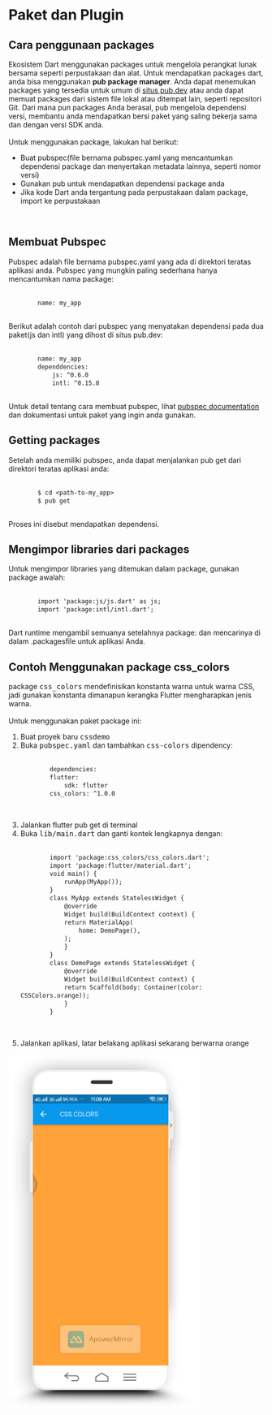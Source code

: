 <h1>Paket dan Plugin</h1>
<h2>Cara penggunaan packages</h2>
Ekosistem Dart menggunakan packages untuk mengelola perangkat lunak bersama seperti perpustakaan dan alat. Untuk
mendapatkan packages dart, anda bisa menggunakan <b>pub package manager</b>. Anda dapat menemukan packages yang
tersedia untuk umum di <a href="https://pub.dev/">situs pub.dev</a> atau anda dapat memuat packages dari sistem file
lokal atau ditempat lain, seperti repositori Git. Dari mana pun packages Anda berasal, pub mengelola dependensi
versi, membantu anda mendapatkan bersi paket yang saling bekerja sama dan dengan versi SDK anda. <br><br>
Untuk menggunakan package, lakukan hal berikut:
<ul>
    <li>Buat pubspec(file bernama pubspec.yaml yang mencantumkan dependensi package dan menyertakan metadata
        lainnya, seperti nomor versi)</li>
    <li>Gunakan pub untuk mendapatkan dependensi package anda</li>
    <li>Jika kode Dart anda tergantung pada perpustakaan dalam package, import ke perpustakaan</li>
</ul>
<br>
<h2>Membuat Pubspec</h2>
Pubspec adalah file bernama pubspec.yaml yang ada di direktori teratas aplikasi anda. Pubspec yang mungkin paling
sederhana hanya mencantumkan nama package:
<pre>
    <code>
        name: my_app
    </code>
</pre>
Berikut adalah contoh dari pubspec yang menyatakan dependensi pada dua paket(js dan intl) yang dihost di situs
pub.dev:
<pre>
    <code>
        name: my_app
        dependdencies:
            js: ^0.6.0
            intl: ^0.15.8
    </code>
</pre>
Untuk detail tentang cara membuat pubspec, lihat <a href="https://dart.dev/tools/pub/pubspec">pubspec
    documentation</a> dan dokumentasi untuk paket yang ingin anda gunakan.
<h2>Getting packages</h2>
Setelah anda memiliki pubspec, anda dapat menjalankan pub get dari direktori teratas aplikasi anda:
<pre>
    <code>
        $ cd &lt;path-to-my_app&gt;
        $ pub get
    </code>
</pre>
Proses ini disebut mendapatkan dependensi.
<h2>Mengimpor libraries dari packages</h2>
Untuk mengimpor libraries yang ditemukan dalam package, gunakan package awalah:
<pre>
    <code>
        import 'package:js/js.dart' as js;
        import 'package:intl/intl.dart';
    </code>
</pre>
Dart runtime mengambil semuanya setelahnya package: dan mencarinya di dalam .packagesfile untuk aplikasi Anda.
<h2>Contoh Menggunakan package css_colors</h2>
package <kbd>css_colors</kbd> mendefinisikan konstanta warna untuk warna CSS, jadi gunakan konstanta dimanapun
kerangka Flutter mengharapkan jenis warna. <br><br>
Untuk menggunakan paket package ini:
<ol>
    <li>Buat proyek baru <kbd>cssdemo</kbd></li>
    <li>Buka <kbd>pubspec.yaml</kbd> dan tambahkan <kbd>css-colors</kbd> dipendency:</li>
    <pre>
        <code>
        dependencies:
        flutter:
            sdk: flutter
        css_colors: ^1.0.0
        </code>
    </pre>
    <li>Jalankan flutter pub get di terminal</li>
    <li>Buka <kbd>lib/main.dart</kbd> dan ganti kontek lengkapnya dengan:</li>
    <pre>
        <code>
        import 'package:css_colors/css_colors.dart';
        import 'package:flutter/material.dart';
        void main() {
            runApp(MyApp());
        }
        class MyApp extends StatelessWidget {
            @override
            Widget build(BuildContext context) {
            return MaterialApp(
                home: DemoPage(),
            );
            }
        }
        class DemoPage extends StatelessWidget {
            @override
            Widget build(BuildContext context) {
            return Scaffold(body: Container(color: CSSColors.orange));
            }
        }               
        </code>
    </pre>
    <li>Jalankan aplikasi, latar belakang aplikasi sekarang berwarna orange</li>
</ol>
<img src="img/1.png">
